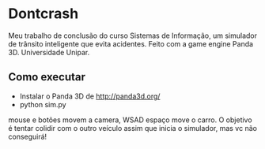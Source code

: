# Dontcrash
Meu trabalho de conclusão do curso Sistemas de Informação, um simulador de trânsito inteligente que evita acidentes.
Feito com a game engine Panda 3D. Universidade Unipar.

Como executar
------------

- Instalar o Panda 3D de http://panda3d.org/
- python sim.py

mouse e botões movem a camera, WSAD espaço move o carro.
O objetivo é tentar colidir com o outro veículo assim que inicia o simulador, mas vc não conseguirá!
